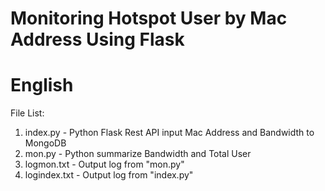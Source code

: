 # Monitoring Hotspot User by Mac Address Using Flask

# English
File List:
1. index.py - Python Flask Rest API input Mac Address and Bandwidth to MongoDB
2. mon.py - Python summarize Bandwidth and Total User
3. logmon.txt - Output log from "mon.py"
4. logindex.txt - Output log from "index.py"

